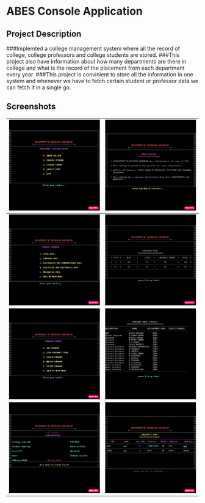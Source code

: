 # ABES Console Application

## Project Description
###Implemted a college management system where all the record of college, college professors and college students are stored.
###This project also have information about how many departments are there in college and what is the record of the placement from each department every year.
###This project is convinient to store all the information in one system and whenever we have to fetch certain student or professor data we can fetch it in a single go.

## Screenshots
![Screenshot](Screenshots/gptw1.jpg) | ![Screenshot](Screenshots/gptw2.jpg)
--- | ---
![Screenshot](Screenshots/gptw3.jpg) | ![Screenshot](Screenshots/gptw4.jpg)
![Screenshot](Screenshots/gptw5.jpg) | ![Screenshot](Screenshots/gptw6.jpg)
![Screenshot](Screenshots/gptw7.jpg) | ![Screenshot](Screenshots/gptw8.jpg)

